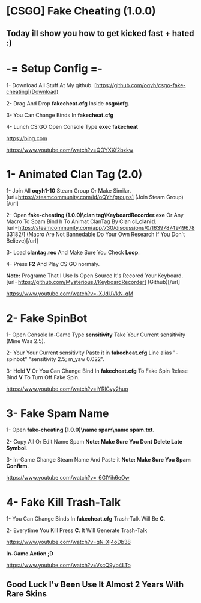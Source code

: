 # [CSGO] Fake Cheating (1.0.0)


## Today ill show you how to get kicked fast + hated :)


# -= Setup Config =-

1- Download All Stuff At My github. [https://github.com/oqyh/csgo-fake-cheating](Download)

2- Drag And Drop **fakecheat.cfg** Inside **csgo\cfg**.

3- You Can Change Binds In **fakecheat.cfg**

4- Lunch CS:GO Open Console Type **exec fakecheat**

<a href="https://google.com">https://bing.com</a>


https://www.youtube.com/watch?v=QOYXXf2bxkw



# 1- Animated Clan Tag (2.0)

1- Join All **oqyh1-10** Steam Group Or Make Similar. [url=https://steamcommunity.com/id/oQYh/groups] (Join Steam Group)[/url]

2- Open **fake-cheating (1.0.0)\clan tag\KeyboardRecorder.exe** Or Any Macro To Spam Bind h To Animat ClanTag By Clan **cl_clanid**. [url=https://steamcommunity.com/app/730/discussions/0/1639787494967833182/] (Macro Are Not Bannedable Do Your Own Research If You Don't Believe)[/url]

3- Load **clantag.rec** And Make Sure You Check **Loop**.

4- Press **F2** And Play CS:GO normaly.

**Note:** Programe That I Use Is Open Source It's Recored Your Keyboard. [url=https://github.com/MysteriousJ/KeyboardRecorder] (Github)[/url]


https://www.youtube.com/watch?v=-XJdUVkN-qM


# 2- Fake SpinBot

1- Open Console In-Game Type **sensitivity** Take Your Current sensitivity (Mine Was 2.5).

2- Your Your Current sensitivity Paste it in **fakecheat.cfg** Line alias "-spinbot" "sensitivity 2.5; m_yaw 0.022".

3- Hold **V** Or You Can Change Bind In **fakecheat.cfg** To Fake Spin Relase Bind **V** To Turn Off Fake Spin.


https://www.youtube.com/watch?v=iYRlCvy2huo


# 3- Fake Spam Name

1- Open **fake-cheating (1.0.0)\name spam\name spam.txt**.

2- Copy All Or Edit Name Spam **Note: Make Sure You Dont Delete Late Symbol**.

3- In-Game Change Steam Name And Paste it **Note: Make Sure You Spam Confirm**.


https://www.youtube.com/watch?v=_6GlYih6eOw


# 4- Fake Kill Trash-Talk

1- You Can Change Binds In **fakecheat.cfg** Trash-Talk Will Be **C**.

2- Everytime You Kill Press **C**. It Will Generate Trash-Talk


https://www.youtube.com/watch?v=qN-Xj4oDb38


**In-Game Action ;D**


https://www.youtube.com/watch?v=VscQ9yb4LTo


## Good Luck I'v Been Use It Almost 2 Years With Rare Skins
